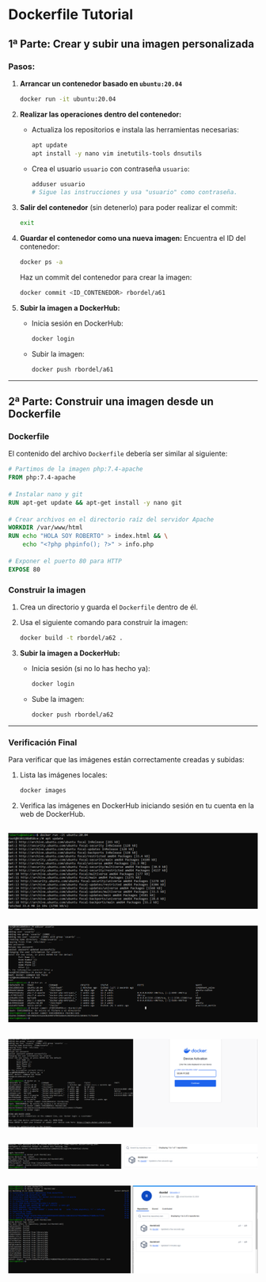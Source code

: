 
# Dockerfile Tutorial

## 1ª Parte: Crear y subir una imagen personalizada

### Pasos:
1. **Arrancar un contenedor basado en `ubuntu:20.04`**  
   ```bash
   docker run -it ubuntu:20.04
   ```

2. **Realizar las operaciones dentro del contenedor:**
   - Actualiza los repositorios e instala las herramientas necesarias:
     ```bash
     apt update
     apt install -y nano vim inetutils-tools dnsutils
     ```
   - Crea el usuario `usuario` con contraseña `usuario`:
     ```bash
     adduser usuario
     # Sigue las instrucciones y usa "usuario" como contraseña.
     ```

3. **Salir del contenedor** (sin detenerlo) para poder realizar el commit:
   ```bash
   exit
   ```

4. **Guardar el contenedor como una nueva imagen:**
   Encuentra el ID del contenedor:
   ```bash
   docker ps -a
   ```
   Haz un commit del contenedor para crear la imagen:
   ```bash
   docker commit <ID_CONTENEDOR> rbordel/a61
   ```

5. **Subir la imagen a DockerHub:**
   - Inicia sesión en DockerHub:
     ```bash
     docker login
     ```
   - Subir la imagen:
     ```bash
     docker push rbordel/a61
     ```

---

## 2ª Parte: Construir una imagen desde un Dockerfile

### Dockerfile
El contenido del archivo `Dockerfile` debería ser similar al siguiente:

```Dockerfile
# Partimos de la imagen php:7.4-apache
FROM php:7.4-apache

# Instalar nano y git
RUN apt-get update && apt-get install -y nano git

# Crear archivos en el directorio raíz del servidor Apache
WORKDIR /var/www/html
RUN echo "HOLA SOY ROBERTO" > index.html && \
    echo "<?php phpinfo(); ?>" > info.php

# Exponer el puerto 80 para HTTP
EXPOSE 80
```

### Construir la imagen
1. Crea un directorio y guarda el `Dockerfile` dentro de él.
2. Usa el siguiente comando para construir la imagen:
   ```bash
   docker build -t rbordel/a62 .
   ```

3. **Subir la imagen a DockerHub:**
   - Inicia sesión (si no lo has hecho ya):
     ```bash
     docker login
     ```
   - Sube la imagen:
     ```bash
     docker push rbordel/a62
     ```

---

### Verificación Final
Para verificar que las imágenes están correctamente creadas y subidas:
1. Lista las imágenes locales:
   ```bash
   docker images
   ```
2. Verifica las imágenes en DockerHub iniciando sesión en tu cuenta en la web de DockerHub.


## ![](https://github.com/rbordel2102/Despliegue/blob/master/EjerciciosDocker/10/Captura1.PNG)

## ![](https://github.com/rbordel2102/Despliegue/blob/master/EjerciciosDocker/10/Captura2.PNG)

## ![](https://github.com/rbordel2102/Despliegue/blob/master/EjerciciosDocker/10/Captura3.PNG)

## ![](https://github.com/rbordel2102/Despliegue/blob/master/EjerciciosDocker/10/Captura4.PNG)

## ![](https://github.com/rbordel2102/Despliegue/blob/master/EjerciciosDocker/10/Captura5.PNG)
